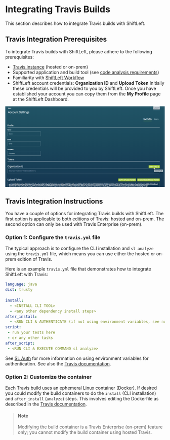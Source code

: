 # Integrating Travis Builds

This section describes how to integrate Travis builds with ShiftLeft. 

## Travis Integration Prerequisites

To integrate Travis builds with ShiftLeft, please adhere to the following prerequisites:

- [Travis instance](https://travis-ci.org/) (hosted or on-prem) 
- Supported application and build tool (see [code analysis requirements](../getting-started/shiftleft-requirements.md))
- Familiarity with [ShiftLeft Workflow](../getting-started/getting-started.md) 
- ShiftLeft account credentials: **Organization ID** and **Upload Token**
Initially these credentials will be provided to you by ShiftLeft. Once you have established your account you can copy them from the **My Profile** page at the ShiftLeft Dashboard.

![Get ShiftLeft Account Credentials](copy-org.png)

## Travis Integration Instructions

You have a couple of options for integrating Travis builds with ShiftLeft. The first option is applicable to both editions of Travis: hosted and on-prem. The second option can only be used with Travis Enterprise (on-prem).

### Option 1: Configure the `travis.yml` file

The typical approach is to configure the CLI installation and `sl analyze` using the `travis.yml` file, which means you can use either the hosted or on-prem edition of Travis.

Here is an example `travis.yml` file that demonstrates how to integrate ShiftLeft with Travis:

```yaml
language: java
dist: trusty

install:
  - <INSTALL CLI TOOL> 
  - <any other dependency install steps>
after_install:
  - <RUN CLI & AUTHENTICATE (if not using environment variables, see note below)>
script:
 - run your tests here
 - or any other tasks
after_script:
 - <RUN CLI & EXECUTE COMMAND sl analyze> 
```

See [SL Auth](../getting-started/authenticating-with-shiftleft.md) for more information on using environment variables for authentication. See also the [Travis documentation](https://docs.travis-ci.com/user/environment-variables#Default-Environment-Variables).

### Option 2: Customize the container

Each Travis build uses an ephemeral Linux container (Docker). If desired you could modify the build containers to do the `install` (CLI installation) and `after_install` (`analyze`) steps. This involves editing the Dockerfile as described in the [Travis documentation](https://docs.travis-ci.com/user/enterprise/build-images/#Customizing-build-images).

> #### Note
>
> Modifying the build container is a Travis Enterprise (on-prem) feature only; you cannot modify the build container using hosted Travis.
